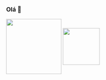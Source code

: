 ### Olá 👋

<img height="150em"   align="center" src="https://github-readme-stats.vercel.app/api?username=caionobile&show_icons=true&theme=tokyonight"/>

<img height="100em"   align="center" src="https://github-readme-stats.vercel.app/api/top-langs/?username=caionobile&layout=compact&theme=tokyonight"/>

